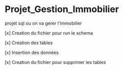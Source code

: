 # Projet_Gestion_Immobilier

projet sql ou on va gerer l'immobilier 

[x] Creation du fichier pour run le schema

[x] Creation des tables

[x] Insertion des données

[x] Creation du fichier pour supprimer les tables

